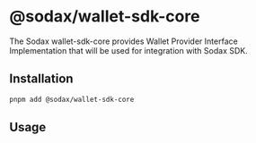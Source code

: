 # @sodax/wallet-sdk-core

The Sodax wallet-sdk-core provides Wallet Provider Interface Implementation that will be used for integration with Sodax SDK.

## Installation

```bash
pnpm add @sodax/wallet-sdk-core
```

## Usage
